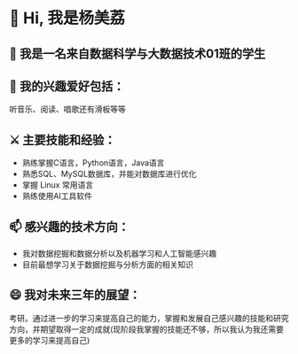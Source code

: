 # 👋 Hi, 我是杨美荔
## 👀 我是一名来自数据科学与大数据技术01班的学生
## 💓 我的兴趣爱好包括：
听音乐、阅读、唱歌还有滑板等等
## ⚔️ 主要技能和经验：
  - 熟练掌握C语言，Python语言，Java语言
  - 熟悉SQL、MySQL数据库，并能对数据库进行优化
  - 掌握 Linux 常用语言
  - 熟练使用AI工具软件
## 📫 感兴趣的技术方向：
  - 我对数据挖掘和数据分析以及机器学习和人工智能感兴趣
  - 目前最想学习关于数据挖掘与分析方面的相关知识
## 😄 我对未来三年的展望：
  考研。通过进一步的学习来提高自己的能力，掌握和发展自己感兴趣的技能和研究方向，并期望取得一定的成就(现阶段我掌握的技能还不够，所以我认为我还需要更多的学习来提高自己)

<!---
JokerXue-717/JokerXue-717 is a ✨ special ✨ repository because its `README.md` (this file) appears on your GitHub profile.
You can click the Preview link to take a look at your changes.
--->
